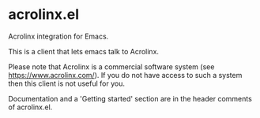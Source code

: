# acrolinx.el

Acrolinx integration for Emacs.

This is a client that lets emacs talk to Acrolinx.

Please note that Acrolinx is a commercial software system
(see <https://www.acrolinx.com/>). If you do not have access to
such a system then this client is not useful for you.

Documentation and a 'Getting started' section are in the
header comments of acrolinx.el.
